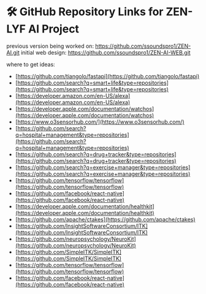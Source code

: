# 🛠️ GitHub Repository Links for ZEN-LYF AI Project



previous version being worked on: https://github.com/ssoundspro1/ZEN-AI.git
initial web design: https://github.com/ssoundspro1/ZEN-AI-WEB.git

where to get ideas:
- [https://github.com/tiangolo/fastapi](https://github.com/tiangolo/fastapi)
- [https://github.com/search?q=smart+life&type=repositories](https://github.com/search?q=smart+life&type=repositories)
- [https://developer.amazon.com/en-US/alexa](https://developer.amazon.com/en-US/alexa)
- [https://developer.apple.com/documentation/watchos](https://developer.apple.com/documentation/watchos)
- [https://www.o3sensorhub.com/](https://www.o3sensorhub.com/)
- [https://github.com/search?q=hospital+management&type=repositories](https://github.com/search?q=hospital+management&type=repositories)
- [https://github.com/search?q=drug+tracker&type=repositories](https://github.com/search?q=drug+tracker&type=repositories)
- [https://github.com/search?q=exercise+manager&type=repositories](https://github.com/search?q=exercise+manager&type=repositories)
- [https://github.com/tensorflow/tensorflow](https://github.com/tensorflow/tensorflow)
- [https://github.com/facebook/react-native](https://github.com/facebook/react-native)
- [https://developer.apple.com/documentation/healthkit](https://developer.apple.com/documentation/healthkit)
- [https://github.com/apache/ctakes](https://github.com/apache/ctakes)
- [https://github.com/InsightSoftwareConsortium/ITK](https://github.com/InsightSoftwareConsortium/ITK)
- [https://github.com/neuropsychology/NeuroKit](https://github.com/neuropsychology/NeuroKit)
- [https://github.com/SimpleITK/SimpleITK](https://github.com/SimpleITK/SimpleITK)
- [https://github.com/tensorflow/tensorflow](https://github.com/tensorflow/tensorflow)
- [https://github.com/facebook/react-native](https://github.com/facebook/react-native)

